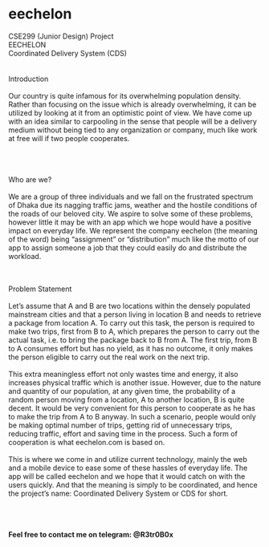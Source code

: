 # eechelon
CSE299 (Junior Design) Project
<br>
EECHELON<br>
Coordinated Delivery System (CDS)
<br><br><br>
Introduction
<br><br>
Our country is quite infamous for its overwhelming population density. Rather than focusing on the issue which is already overwhelming, it can be utilized by looking at it from an optimistic point of view. We have come up with an idea similar to carpooling in the sense that people will be a delivery medium without being tied to any organization or company, much like work at free will if two people cooperates.

<br><br><br>
Who are we?
<br><br>
We are a group of three individuals and we fall on the frustrated spectrum of Dhaka due its nagging traffic jams, weather and the hostile conditions of the roads of our beloved city. We aspire to solve some of these problems, however little it may be with an app which we hope would have a positive impact on everyday life.
We represent the company eechelon (the meaning of the word) being “assignment” or “distribution” much like the motto of our app to assign someone a job that they could easily do and distribute the workload. 
<br><br><br>




Problem Statement
<br><br>
Let’s assume that A and B are two locations within the densely populated mainstream cities and that a person living in location B and needs to retrieve a package from location A. To carry out this task, the person is required to make two trips, first from B to A, which prepares the person to carry out the actual task, i.e. to bring the package back to B from A. The first trip, from B to A consumes effort but has no yield, as it has no outcome, it only makes the person eligible to carry out the real work on the next trip. 
<br><br>
This extra meaningless effort not only wastes time and energy, it also increases physical traffic which is another issue. However, due to the nature and quantity of our population, at any given time, the probability of a random person moving from a location, A to another location, B is quite decent. It would be very convenient for this person to cooperate as he has to make the trip from A to B anyway. In such a scenario, people would only be making optimal number of trips, getting rid of unnecessary trips, reducing traffic, effort and saving time in the process. Such a form of cooperation is what eechelon.com is based on. 
<br><br>
This is where we come in and utilize current technology, mainly the web and a mobile device to ease some of these hassles of everyday life. The app will be called eechelon and we hope that it would catch on with the users quickly. And that the meaning is simply to be coordinated, and hence the project’s name: Coordinated Delivery System or CDS for short.

<br><br><br>
<b>Feel free to contact me on telegram: @R3tr0B0x</b>
